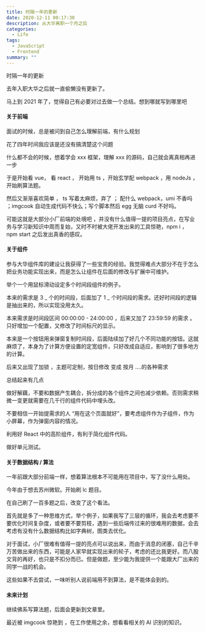 ```yaml
---
title: 时隔一年的更新
date: 2020-12-11 00:17:30
description: 从大华离职一个月之后
categories:
  - Life
tags:
  - JavaScript
  - Frontend
summary: ""
---
```


时隔一年的更新

去年入职大华之后就一直偷懒没有更新了。

马上到 2021 年了，觉得自己有必要对过去做一个总结。想到哪就写到哪里吧

#### 关于前端

面试的时候，总是被问到自己怎么理解前端，有什么规划

花了四年时间我应该是还没有搞清楚这个问题

什么都不会的时候，想着学会 xxx 框架，理解 xxx 的源码，自己就会离真相再进一步

于是开始看 vue， 看 react ， 开始用 ts ，开始玄学配 webpack ，用 nodeJs ，开始刷算法题。

然后又渐渐喜欢简单 ， ts 写着太麻烦，弃了 ； 配什么 webpack，umi 不香吗 ；imgcook 自动生成代码不快么；写个脚本然后 egg 无脑 curd 不好吗。

可能这就是大部分小厂前端的处境吧 ，并没有什么值得一提的项目亮点，在写业务与学习新知识中周而复始，又时不时被大佬开发出来的工具惊艳，npm i ， npm start 之后发出真香的感叹。

#### 关于组件

参与大华组件库的建设让我获得了一些宝贵的经验。我觉得难点大部分不在于怎么把业务功能实现出来，而是怎么让组件在后面的修改与扩展中可维护。

举个一个用鼠标滑动设定多个时间段组件的例子。

本来的需求是 3 _ 个的时间段，后面加了 1 _ 个时间段的需求。还好时间段的逻辑是抽出来的，所以实现没用太久。

本来需求是时间段区间 00:00:00 - 24:00:00 ，后来又加了 23:59:59 的需求 。只好增加一个配置，又修改了时间标尺的显示。

本来是一个按钮用来弹窗复制时间段，后面陆续加了好几个不同功能的按钮。这就麻烦了，本身为了计算方便设置的定宽组件，只好改成自适应，影响到了很多地方的计算。

后来又出现了加锁 ，主题可定制，按日修改 变成 按月 ....的各种需求

总结起来有几点

做好解藕，不要和数据产生耦合，拆分成的各个组件之间也减少依赖。否则需求稍微一变更就需要在几千行的组件代码中埋头改。

不要相信一开始提需求的人 “用在这个页面就好”，要考虑组件作为子组件，作为小屏幕，作为弹窗内容的情况。

利用好 React 中的高阶组件，有利于简化组件代码。

做好单元测试。

#### 关于数据结构 / 算法

一年前跟大部分前端一样，想着算法根本不可能用在项目中，写了没什么用处。

今年由于想去苏州微软。开始刷 lc 题目。

在自己刷了一百多题之后，改变了这个看法。

首先就是多了一种思维方式，举个例子，如果我写了三层的循环，我会去考虑要不要优化时间复杂度，或者要不要剪枝，遇到一些后端传过来的很难用的数据，会去考虑有没有什么数据结构比如字典树，图类去优化。

对于面试，小厂很难有值得一提的亮点可以说出来，而由于消息的闭塞，自己千辛万苦做出来的东西，可能是人家早就实现出来的轮子，考虑的还比我更好。而八股文背的再好，也只是不扣分而已。但是做题，至少能为我提供一个能跟大厂出来的同学一战的机会。

这些如果不去尝试，一味听别人说前端用不到算法，是不能体会到的。

#### 未来计划

继续佛系写算法题，后面会更新到文章里。

最近被 imgcook 惊艳到 ，在工作使用之余，想看看相关的 AI 识别的知识。
